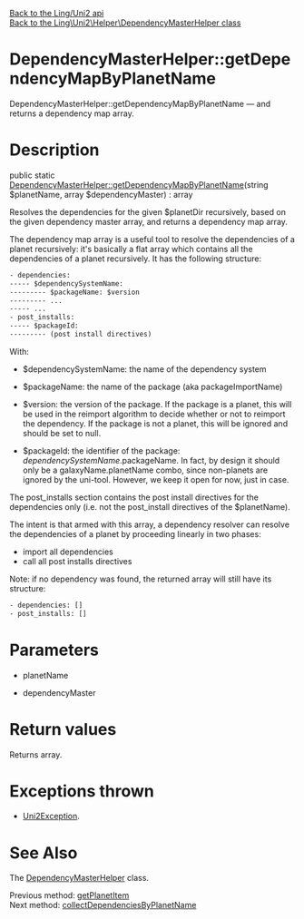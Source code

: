 [Back to the Ling/Uni2 api](https://github.com/lingtalfi/Uni2/blob/master/doc/api/Ling/Uni2.md)<br>
[Back to the Ling\Uni2\Helper\DependencyMasterHelper class](https://github.com/lingtalfi/Uni2/blob/master/doc/api/Ling/Uni2/Helper/DependencyMasterHelper.md)


DependencyMasterHelper::getDependencyMapByPlanetName
================



DependencyMasterHelper::getDependencyMapByPlanetName — and returns a dependency map array.




Description
================


public static [DependencyMasterHelper::getDependencyMapByPlanetName](https://github.com/lingtalfi/Uni2/blob/master/doc/api/Ling/Uni2/Helper/DependencyMasterHelper/getDependencyMapByPlanetName.md)(string $planetName, array $dependencyMaster) : array




Resolves the dependencies for the given $planetDir recursively, based on the given dependency master array,
and returns a dependency map array.



The dependency map array is a useful tool to resolve the dependencies of a planet recursively:
it's basically a flat array which contains all the dependencies of a planet recursively.
It has the following structure:

```txt
- dependencies:
----- $dependencySystemName:
--------- $packageName: $version
--------- ...
----- ...
- post_installs:
----- $packageId:
--------- (post install directives)

```

With:

- $dependencySystemName: the name of the dependency system
- $packageName: the name of the package (aka packageImportName)
- $version: the version of the package.
If the package is a planet, this will be used in the reimport algorithm to decide whether or not to reimport the dependency.
If the package is not a planet, this will be ignored and should be set to null.

- $packageId: the identifier of the package: $dependencySystemName.$packageName.
In fact, by design it should only be a galaxyName.planetName combo, since non-planets are ignored by the uni-tool.
However, we keep it open for now, just in case.


The post_installs section contains the post install directives for the dependencies only (i.e. not the post_install
directives of the $planetName).


The intent is that armed with this array, a dependency resolver can resolve the dependencies of a planet by
proceeding linearly in two phases:

- import all dependencies
- call all post installs directives



Note: if no dependency was found, the returned array will still have its structure:

```txt
- dependencies: []
- post_installs: []
```




Parameters
================


- planetName

    

- dependencyMaster

    


Return values
================

Returns array.


Exceptions thrown
================

- [Uni2Exception](https://github.com/lingtalfi/Uni2/blob/master/doc/api/Ling/Uni2/Exception/Uni2Exception.md).&nbsp;







See Also
================

The [DependencyMasterHelper](https://github.com/lingtalfi/Uni2/blob/master/doc/api/Ling/Uni2/Helper/DependencyMasterHelper.md) class.

Previous method: [getPlanetItem](https://github.com/lingtalfi/Uni2/blob/master/doc/api/Ling/Uni2/Helper/DependencyMasterHelper/getPlanetItem.md)<br>Next method: [collectDependenciesByPlanetName](https://github.com/lingtalfi/Uni2/blob/master/doc/api/Ling/Uni2/Helper/DependencyMasterHelper/collectDependenciesByPlanetName.md)<br>

